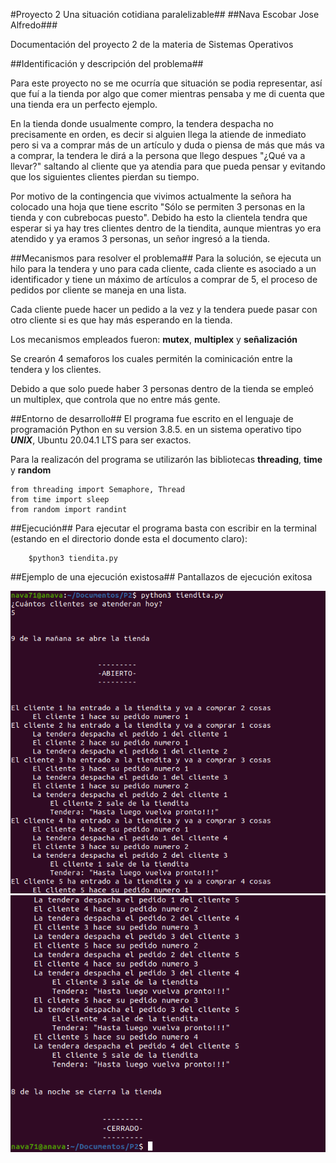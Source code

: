 #Proyecto 2 Una situación cotidiana paralelizable##
##Nava Escobar Jose Alfredo###

Documentación del proyecto 2 de la materia de Sistemas Operativos

##Identificación y descripción del problema##

Para este proyecto no se me ocurría que situación se podia representar, así que fuí a la tienda por algo que comer  mientras pensaba y me di cuenta que una tienda era un perfecto ejemplo.

En la tienda donde usualmente compro, la tendera despacha no precisamente en orden, es decir si alguien llega la atiende de inmediato pero si va a comprar más de un artículo y duda o piensa de más que más va a comprar, la tendera le dirá a la persona que llego despues "¿Qué va a llevar?" saltando al cliente que ya atendia para que pueda pensar y evitando que los siguientes clientes pierdan su tiempo.

Por motivo de la contingencia que vivimos actualmente la señora ha colocado una hoja que tiene escrito "Sólo se permiten 3 personas en la tienda y con cubrebocas puesto". Debido ha esto la clientela tendra que esperar si ya hay tres clientes dentro de la tiendita, aunque mientras yo era atendido y ya eramos 3 personas, un señor ingresó a la tienda.  

##Mecanismos para resolver el problema##
Para la solución, se ejecuta un hilo para la tendera y uno para cada cliente, cada cliente es asociado a un identificador y tiene un máximo de artículos a comprar de 5, el proceso de pedidos por cliente se maneja en una lista.

Cada cliente puede hacer un pedido a la vez y la tendera puede pasar con otro cliente si es que hay más esperando en la tienda.

Los mecanismos empleados fueron: **mutex**, **multiplex** y **señalización**

Se crearón 4 semaforos los cuales permitén la cominicación entre la tendera y los clientes.

Debido a que solo puede haber 3 personas dentro de la tienda se empleó un multiplex, que controla que no entre más gente.

##Entorno de desarrollo##
El programa fue escrito en el lenguaje de programación Python en su version 3.8.5. en un sistema operativo tipo ***UNIX***, Ubuntu 20.04.1 LTS para ser exactos.

Para la realizacón del programa se utilizarón las bibliotecas **threading**, **time** y **random**

    from threading import Semaphore, Thread
    from time import sleep 
    from random import randint

##Ejecución##
Para ejecutar el programa basta con escribir en la terminal (estando en el directorio donde esta el documento claro):


		$python3 tiendita.py


##Ejemplo de una ejecución existosa##
Pantallazos de ejecución exitosa

![Pantallazo 1](./1.png)
![Pantallazo 2](./2.png)